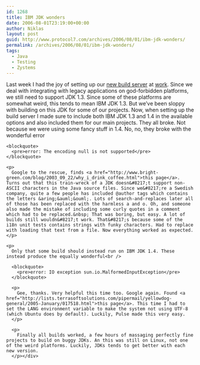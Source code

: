 ```yaml
---
id: 1268
title: IBM JDK wonders
date: 2006-08-01T23:19:00+00:00
author: Niklas
layout: post
guid: http://www.protocol7.com/archives/2006/08/01/ibm-jdk-wonders/
permalink: /archives/2006/08/01/ibm-jdk-wonders/
tags:
  - Java
  - Testing
  - Zystems
---
```

<div class='microid-ba0f9890c9e172ee5fa3f39f28c27483578fe381'>
  <p>
    Last week I had the joy of setting up our <a href="http://zutubi.com/products/pulse/">new build server</a> at <a href="http://www.zystems.se">work</a>. Since we deal with integrating with legacy applications on god-forbidden platforms, we still need to support JDK 1.3. Since some of these platforms are somewhat weird, this tends to mean IBM JDK 1.3. But we&#8217;ve been sloppy with building on this JDK for some of our projects. Now, when setting up the build server I made sure to include both IBM JDK 1.3 and 1.4 in the available options and also included them for our main projects. They all broke. Not because we were using some fancy stuff in 1.4. No, no, they broke with the wonderful error<br /> 
    
    <blockquote>
      <pre>error: The encoding null is not supported</pre>
    </blockquote>
    
    <p>
      Google to the rescue, finds <a href="http://www.bright-green.com/blog/2003_09_22/why_i_drink_coffee.html">this page</a>. Turns out that this train-wreck of a JDK doesn&#8217;t support non-ASCII characters in the Java source files. Since we&#8217;re a Swedish company, quite a few people has included @author tags which contains the letters &aring;&auml;&ouml;. Lots of search-and-replaces later all of those has been replaced with the harmless a and o. Oh, and someone also made the mistake of including some curly quotes in a comment which had to be replaced.&nbsp; That was boring, but easy. A lot of builds still wouldn&#8217;t work. That&#8217;s because some of the i18n unit tests contains strings with funky characters. Had to replace with loading that text from a file. Now everything worked as expected.
    </p>
    
    <p>
      Only that some build should instead run on IBM JDK 1.4. These instead produce the equally wonderful<br /> 
      
      <blockquote>
        <pre>error: IO exception sun.io.MalformedInputException</pre>
      </blockquote>
      
      <p>
        Gee, thanks. Very helpful this time too. Google again. Found <a href="http://lists.terrasoftsolutions.com/pipermail/yellowdog-general/2005-January/017518.html">this page</a>. This time I had to set the LANG environment variable to make the system not using UTF-8 (which Ubuntu does by default). Luckily, Pulse made this very easy.
      </p>
      
      <p>
        Finally all builds worked, a few hours of massaging perfectly fine projects to build on buggy JDKs. An this was still on Linux, not one of the weird platforms. Luckily, JDKs tends to get better with each new version.
      </p></div>
